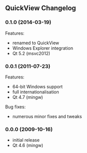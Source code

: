 ## QuickView Changelog

### 0.1.0 (2014-03-19)
Features:
- renamed to QuickView
- Windows Explorer integration
- Qt 5.2 (msvc2012)

### 0.0.1 (2011-07-23)
Features:
- 64-bit Windows support
- full internationalisation
- Qt 4.7 (mingw)

Bug fixes:
- numerous minor fixes and tweaks

### 0.0.0 (2009-10-16)
- initial release
- Qt 4.6 (mingw)
